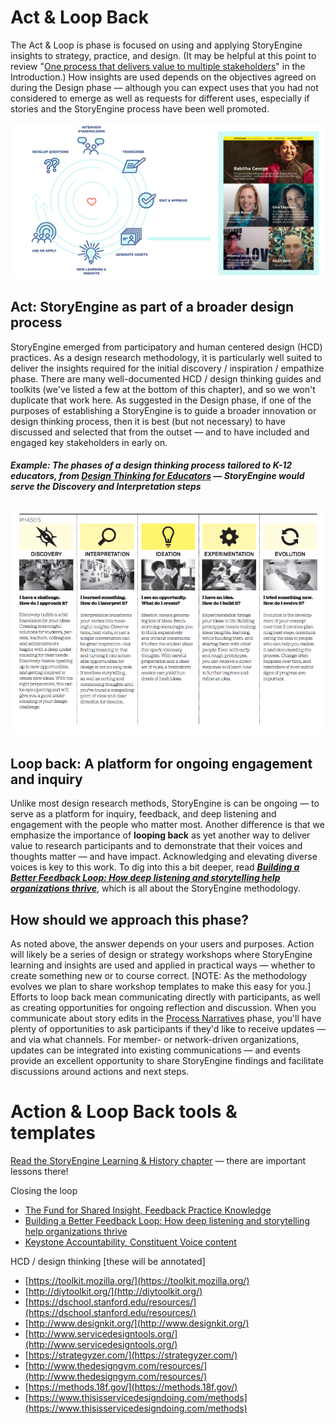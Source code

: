# Act & Loop Back

The Act & Loop is phase is focused on using and applying StoryEngine insights to strategy, practice, and design. \(It may be helpful at this point to review "[One process that delivers value to multiple stakeholders](/README.md)" in the Introduction.\) How insights are used depends on the objectives agreed on during the Design phase — although you can expect uses that you had not considered to emerge as well as requests for different uses, especially if stories and the StoryEngine process have been well promoted.

![](/assets/full_storyengine_process_BIG.png)

## 

## Act: StoryEngine as part of a broader design process

StoryEngine emerged from participatory and human centered design \(HCD\) practices. As a design research methodology, it is particularly well suited to deliver the insights required for the initial discovery / inspiration / empathize phase. There are many well-documented HCD / design thinking guides and toolkits \(we've listed a few at the bottom of this chapter\), and so we won't duplicate that work here. As suggested in the Design phase, if one of the purposes of establishing a StoryEngine is to guide a broader innovation or design thinking process, then it is best \(but not necessary\) to have discussed and selected that from the outset — and to have included and engaged key stakeholders in early on.

##### Example: The phases of a design thinking process tailored to K-12 educators, from [_Design Thinking for Educators_](https://designthinkingforeducators.com/) — StoryEngine would serve the Discovery and Interpretation steps

![](/assets/Design-Thinking-for-Education_.png)

## Loop back: A platform for ongoing engagement and inquiry

Unlike most design research methods, StoryEngine is can be ongoing — to serve as a platform for inquiry, feedback, and deep listening and engagement with the people who matter most. Another difference is that we emphasize the importance of **looping back** as yet another way to deliver value to research participants and to demonstrate that their voices and thoughts matter ­— and have impact. Acknowledging and elevating diverse voices is key to this work. To dig into this a bit deeper, read [_**Building a Better Feedback Loop: How deep listening and storytelling help organizations thrive**_](https://medium.com/weseek/building-a-better-feedback-loop-764022914aa), which is all about the StoryEngine methodology.

## How should we approach this phase?

As noted above, the answer depends on your users and purposes. Action will likely be a series of design or strategy workshops where StoryEngine learning and insights are used and applied in practical ways — whether to create something new or to course correct. \[NOTE: As the methodology evolves we plan to share workshop templates to make this easy for you.\] Efforts to loop back mean communicating directly with participants, as well as creating opportunities for ongoing reflection and discussion. When you communicate about story edits in the [Process Narratives](/process-narratives.md) phase, you'll have plenty of opportunities to ask participants if they'd like to receive updates — and via what channels. For member- or network-driven organizations, updates can be integrated into existing communications — and events provide an excellent opportunity to share StoryEngine findings and facilitate discussions around actions and next steps.

# Action & Loop Back tools & templates

[Read the StoryEngine Learning & History chapter](/learning.md) — there are important lessons there!

Closing the loop

* [The Fund for Shared Insight, Feedback Practice Knowledge](https://www.fundforsharedinsight.org/knowledge/?t=feedback-practice#knowledge-tabs|1)
* [Building a Better Feedback Loop: How deep listening and storytelling help organizations thrive](https://www.gitbook.com/book/loup/storyengine/edit#)
* [Keystone Accountability, Constituent Voice content](https://keystoneaccountability.org/tag/constituent-voice/)

HCD / design thinking \[these will be annotated\]

* [https://toolkit.mozilla.org/](https://toolkit.mozilla.org/)
* [http://diytoolkit.org/](http://diytoolkit.org/)
* [https://dschool.stanford.edu/resources/](https://dschool.stanford.edu/resources/)
* [http://www.designkit.org/](http://www.designkit.org/)
* [http://www.servicedesigntools.org/](http://www.servicedesigntools.org/)
* [https://strategyzer.com/](https://strategyzer.com/)
* [http://www.thedesigngym.com/resources/](http://www.thedesigngym.com/resources/)
* [https://methods.18f.gov/](https://methods.18f.gov/)
* [https://www.thisisservicedesigndoing.com/methods](https://www.thisisservicedesigndoing.com/methods) 



